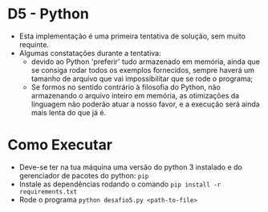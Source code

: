 # D5 - Python
- Esta implementação é uma primeira tentativa de solução, sem muito requinte.
- Algumas constatações durante a tentativa:
  - devido ao Python 'preferir' tudo armazenado em memória, ainda que se consiga rodar todos os exemplos fornecidos, sempre haverá um tamanho de arquivo que vai impossibilitar que se rode o programa;
  - Se formos no sentido contrário à filosofia do Python, não armazenando o arquivo inteiro em memória, as otimizações da linguagem não poderão atuar a nosso favor, e a execução será ainda mais lenta do que já é.

# Como Executar
- Deve-se ter na tua máquina uma versão do python 3 instalado e do gerenciador de pacotes do python: `pip`
- Instale as dependências rodando o comando `pip install -r requirements.txt`
- Rode o programa `python desafio5.py <path-to-file>`
